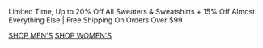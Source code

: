 Limited Time, Up to 20% Off All Sweaters & Sweatshirts + 15% Off Almost Everything Else | Free Shipping On Orders Over $99

[SHOP MEN'S](https://www.abercrombie.com/shop/us/mens?icmp=ICT:HOL24:M-A:SB:B:DIV:PRM:CPO:OctWk1:X:) [SHOP WOMEN'S](https://www.abercrombie.com/shop/us/womens?icmp=ICT:HOL24:F-A:SB:B:DIV:PRM:CPO:OctWk1:X:)